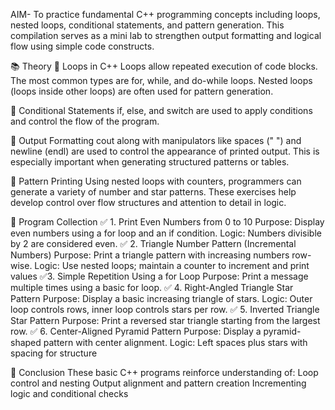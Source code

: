 AIM-
To practice fundamental C++ programming concepts including loops, nested loops, conditional statements, and pattern generation. This compilation serves as a mini lab to strengthen output formatting and logical flow using simple code constructs.

📚 Theory
🔹 Loops in C++
Loops allow repeated execution of code blocks. The most common types are for, while, and do-while loops. Nested loops (loops inside other loops) are often used for pattern generation.

🔹 Conditional Statements
if, else, and switch are used to apply conditions and control the flow of the program.

🔹 Output Formatting
cout along with manipulators like spaces (" ") and newline (endl) are used to control the appearance of printed output. This is especially important when generating structured patterns or tables.

🔹 Pattern Printing
Using nested loops with counters, programmers can generate a variety of number and star patterns. These exercises help develop control over flow structures and attention to detail in logic.

🔧 Program Collection
✅ 1. Print Even Numbers from 0 to 10
Purpose: Display even numbers using a for loop and an if condition.
Logic: Numbers divisible by 2 are considered even.
✅ 2. Triangle Number Pattern (Incremental Numbers)
Purpose: Print a triangle pattern with increasing numbers row-wise.
Logic: Use nested loops; maintain a counter to increment and print values
✅3. Simple Repetition Using a for Loop
Purpose: Print a message multiple times using a basic for loop.
✅ 4. Right-Angled Triangle Star Pattern
Purpose: Display a basic increasing triangle of stars.
Logic: Outer loop controls rows, inner loop controls stars per row.
✅ 5. Inverted Triangle Star Pattern
Purpose: Print a reversed star triangle starting from the largest row.
✅ 6. Center-Aligned Pyramid Pattern
Purpose: Display a pyramid-shaped pattern with center alignment.
Logic: Left spaces plus stars with spacing for structure

🧠 Conclusion
These basic C++ programs reinforce understanding of:
Loop control and nesting
Output alignment and pattern creation
Incrementing logic and conditional checks

